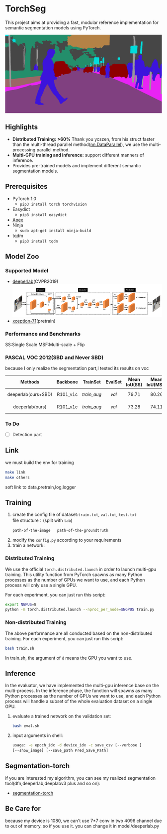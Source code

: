 # TorchSeg
This project aims at providing a fast, modular reference implementation for semantic segmentation models using PyTorch.

![demo image](demo/human.png)

## Highlights
- **Distributed Training:** **>60%** Thank you ycszen, from his struct faster than the multi-thread parallel method([nn.DataParallel](https://pytorch.org/docs/stable/nn.html#dataparallel)), we use the multi-processing parallel method.
- **Multi-GPU training and inference:** support different manners of inference.
- Provides pre-trained models and implement different semantic segmentation models.

## Prerequisites
- PyTorch 1.0
  - `pip3 install torch torchvision`
- Easydict
  - `pip3 install easydict`
- [Apex](https://nvidia.github.io/apex/index.html)
- Ninja
  - `sudo apt-get install ninja-build`
- tqdm
  - `pip3 install tqdm`

## Model Zoo
### Supported Model
- [deeperlab](https://arxiv.org/abs/1902.05093)(CVPR2019)    
![deeperlab image](deeperlab.png)  
- [xception-71](https://www.dropbox.com/s/1hplpzet9d7dv29/xception-c0a72b38.pth.tar?dl=1)(pretrain)


### Performance and Benchmarks
SS:Single Scale MSF:Multi-scale + Flip

### PASCAL VOC 2012(SBD and Never SBD)
because I only realize the segmentation part,I tested its results on voc

Methods | Backbone | TrainSet | EvalSet | Mean IoU(SS) | Mean IoU(MSF) | Model 
:--:|:--:|:--:|:--:|:--:|:--:|:--:
 deeperlab(ours+SBD)  | R101_v1c | *train_aug*  | *val*  | 79.71 | 80.26 | BaiduYun / GoogleDrive 
 deeperlab(ours)   | R101_v1c | *train_aug*  | *val*  | 73.28 | 74.11 | BaiduYun / GoogleDrive 
 
### To Do
  - [ ] Detection part  
## Link
we must build the env for training 
```bash
make link
make others
```
soft link to data,pretrain,log,logger

## Training
1. create the config file of dataset:`train.txt`, `val.txt`, `test.txt`   
    file structure：(split with `tab`)
    ```txt
    path-of-the-image   path-of-the-groundtruth
    ```
2. modify the `config.py` according to your requirements
3. train a network:

### Distributed Training
We use the official `torch.distributed.launch` in order to launch multi-gpu training. This utility function from PyTorch spawns as many Python processes as the number of GPUs we want to use, and each Python process will only use a single GPU.

For each experiment, you can just run this script:
```bash
export NGPUS=8
python -m torch.distributed.launch --nproc_per_node=$NGPUS train.py
```

### Non-distributed Training
The above performance are all conducted based on the non-distributed training.
For each experiment, you can just run this script:
```bash
bash train.sh
```

In train.sh, the argument of `d` means the GPU you want to use.

## Inference
In the evaluator, we have implemented the multi-gpu inference base on the multi-process. In the inference phase, the function will spawns as many Python processes as the number of GPUs we want to use, and each Python process will handle a subset of the whole evaluation dataset on a single GPU.
1. evaluate a trained network on the validation set:
    ```bash
    bash eval.sh
    ```
2. input arguments in shell:
    ```bash
    usage: -e epoch_idx -d device_idx -c save_csv [--verbose ] 
    [--show_image] [--save_path Pred_Save_Path]
    ```

## Segmentation-torch
if you are interested my algorithm, you can see my realized segmentation tool(dfn,deeperlab,deeplabv3 plus and so on):  
- [segmentation-torch](https://github.com/lingtengqiu/segmentation-torch) 

## Be Care for
because my device is 1080, we can't use 7*7 conv in two 4096 channel due to out of memory. so if you use it. you can change it in model/deeperlab.py  

